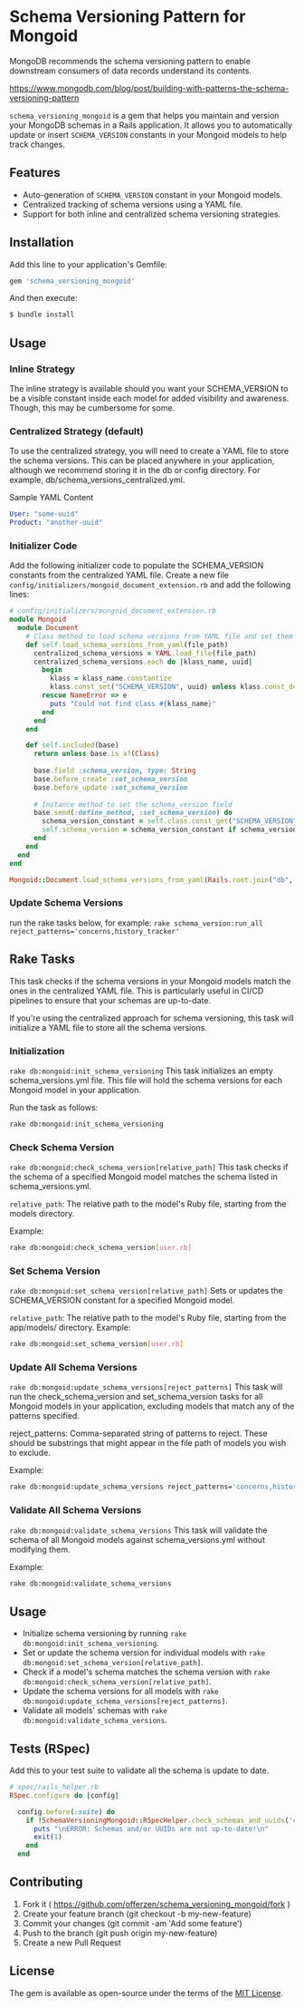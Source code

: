 # Schema Versioning Pattern for Mongoid

MongoDB recommends the schema versioning pattern to enable 
downstream consumers of data records understand its contents.

https://www.mongodb.com/blog/post/building-with-patterns-the-schema-versioning-pattern

`schema_versioning_mongoid` is a gem that helps you maintain and version your MongoDB schemas in a Rails application. It allows you to automatically update or insert `SCHEMA_VERSION` constants in your Mongoid models to help track changes.

## Features

- Auto-generation of `SCHEMA_VERSION` constant in your Mongoid models.
- Centralized tracking of schema versions using a YAML file.
- Support for both inline and centralized schema versioning strategies.

## Installation

Add this line to your application's Gemfile:

```ruby
gem 'schema_versioning_mongoid'
```

And then execute:

```ruby
$ bundle install
```

## Usage
### Inline Strategy
The inline strategy is available should you want your SCHEMA_VERSION to be a visible constant inside each model for added visibility and awareness. Though, this may be cumbersome for some.

### Centralized Strategy (default)
To use the centralized strategy, you will need to create a YAML file to store the schema versions. This can be placed anywhere in your application, although we recommend storing it in the db or config directory. For example, db/schema_versions_centralized.yml.

Sample YAML Content
```yaml
User: "some-uuid"
Product: "another-uuid"
```

### Initializer Code
Add the following initializer code to populate the SCHEMA_VERSION constants from the centralized YAML file. Create a new file `config/initializers/mongoid_document_extension.rb` and add the following lines:

```ruby
# config/initializers/mongoid_document_extension.rb
module Mongoid
  module Document
    # Class method to load schema versions from YAML file and set them as class constants
    def self.load_schema_versions_from_yaml(file_path)
      centralized_schema_versions = YAML.load_file(file_path)
      centralized_schema_versions.each do |klass_name, uuid|
        begin
          klass = klass_name.constantize
          klass.const_set("SCHEMA_VERSION", uuid) unless klass.const_defined?("SCHEMA_VERSION")
        rescue NameError => e
          puts "Could not find class #{klass_name}"
        end
      end
    end

    def self.included(base)
      return unless base.is_a?(Class)
      
      base.field :schema_version, type: String
      base.before_create :set_schema_version
      base.before_update :set_schema_version
      
      # Instance method to set the schema_version field
      base.send(:define_method, :set_schema_version) do
        schema_version_constant = self.class.const_get("SCHEMA_VERSION", false) # false flag will prevent an error if constant is not defined
        self.schema_version = schema_version_constant if schema_version_constant
      end
    end
  end
end

Mongoid::Document.load_schema_versions_from_yaml(Rails.root.join("db", "schema_versions_centralized.yml"))
```

### Update Schema Versions
run the rake tasks below, for example: `rake schema_version:run_all reject_patterns='concerns,history_tracker'`




## Rake Tasks
This task checks if the schema versions in your Mongoid models match the ones in the centralized YAML file. This is particularly useful in CI/CD pipelines to ensure that your schemas are up-to-date.

If you're using the centralized approach for schema versioning, this task will initialize a YAML file to store all the schema versions.
### Initialization
`rake db:mongoid:init_schema_versioning`
This task initializes an empty schema_versions.yml file. This file will hold the schema versions for each Mongoid model in your application.

Run the task as follows:

```sh
rake db:mongoid:init_schema_versioning
```

### Check Schema Version
`rake db:mongoid:check_schema_version[relative_path]`
This task checks if the schema of a specified Mongoid model matches the schema listed in schema_versions.yml.

`relative_path`: The relative path to the model's Ruby file, starting from the models directory.

Example:

```sh
rake db:mongoid:check_schema_version[user.rb]
```

### Set Schema Version
`rake db:mongoid:set_schema_version[relative_path]`
Sets or updates the SCHEMA_VERSION constant for a specified Mongoid model.

`relative_path`: The relative path to the model's Ruby file, starting from the app/models/ directory.
Example:

```sh
rake db:mongoid:set_schema_version[user.rb]
```

### Update All Schema Versions
`rake db:mongoid:update_schema_versions[reject_patterns]`
This task will run the check_schema_version and set_schema_version tasks for all Mongoid models in your application, excluding models that match any of the patterns specified.

reject_patterns: Comma-separated string of patterns to reject. These should be substrings that might appear in the file path of models you wish to exclude.

Example:

```sh
rake db:mongoid:update_schema_versions reject_patterns='concerns,history_tracker,api_token'
```

### Validate All Schema Versions
`rake db:mongoid:validate_schema_versions`
This task will validate the schema of all Mongoid models against schema_versions.yml without modifying them.

Example:

```sh
rake db:mongoid:validate_schema_versions
```

## Usage
- Initialize schema versioning by running `rake db:mongoid:init_schema_versioning`.
- Set or update the schema version for individual models with `rake db:mongoid:set_schema_version[relative_path]`.
- Check if a model's schema matches the schema version with `rake db:mongoid:check_schema_version[relative_path]`.
- Update the schema versions for all models with `rake db:mongoid:update_schema_versions[reject_patterns]`.
- Validate all models' schemas with `rake db:mongoid:validate_schema_versions`.


## Tests (RSpec)

Add this to your test suite to validate all the schema is update to date.

```ruby
# spec/rails_helper.rb
RSpec.configure do |config|

  config.before(:suite) do
    if !SchemaVersioningMongoid::RSpecHelper.check_schemas_and_uuids('concerns,history_tracker')
      puts "\nERROR: Schemas and/or UUIDs are not up-to-date!\n"
      exit(1)
    end
  end
```


## Contributing
1. Fork it ( https://github.com/offerzen/schema_versioning_mongoid/fork )
2. Create your feature branch (git checkout -b my-new-feature)
3. Commit your changes (git commit -am 'Add some feature')
4. Push to the branch (git push origin my-new-feature)
5. Create a new Pull Request

## License
The gem is available as open-source under the terms of the [MIT License](http://opensource.org/licenses/MIT).
